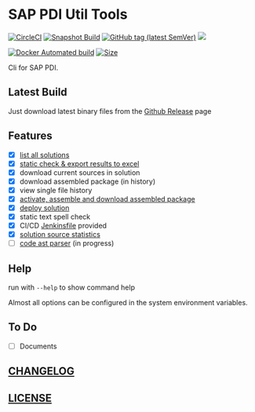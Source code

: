 # SAP PDI Util Tools

[![CircleCI](https://circleci.com/gh/Soontao/pdi-util.svg?style=shield)](https://circleci.com/gh/Soontao/pdi-util)
[![Snapshot Build](https://github.com/Soontao/yaptranslator/workflows/Snapshot%20Build/badge.svg)](https://github.com/Soontao/yaptranslator/actions?query=workflow%3A%22Snapshot+Build%22)
[![GitHub tag (latest SemVer)](https://img.shields.io/github/tag/Soontao/pdi-util.svg)](https://github.com/Soontao/pdi-util/releases)
[![](https://godoc.org/github.com/Soontao/pdi-util?status.svg)](http://godoc.org/github.com/Soontao/pdi-util)

[![Docker Automated build](https://img.shields.io/docker/cloud/automated/theosun/pdiutil.svg)](https://cloud.docker.com/repository/docker/theosun/pdiutil)
[![Size](https://shields.beevelop.com/docker/image/image-size/theosun/pdiutil/latest.svg?style=flat-square)](https://cloud.docker.com/repository/docker/theosun/pdiutil)

Cli for SAP PDI.

## Latest Build

Just download latest binary files from the [Github Release](https://github.com/Soontao/pdi-util/releases) page

## Features

* [x] [list all solutions](https://github.com/Soontao/pdi-util/wiki/How-to-list-all-solutions)
* [x] [static check & export results to excel](https://github.com/Soontao/pdi-util/wiki/How-to-do-static-check)
* [x] download current sources in solution
* [x] download assembled package (in history)
* [x] view single file history
* [x] [activate, assemble and download assembled package](https://github.com/Soontao/pdi-util/wiki/How-to-assemble-solution)
* [x] [deploy solution](https://github.com/Soontao/pdi-util/wiki/How-to-deploy-solution)
* [x] static text spell check
* [x] CI/CD [Jenkinsfile](./jenkins) provided
* [x] [solution source statistics](https://github.com/Soontao/pdi-util/wiki/How-to-statistics-solution-scale)
* [ ] [code ast parser](https://github.com/Soontao/grammar-pdi) (in progress)

## Help

run with `--help` to show command help

Almost all options can be configured in the system environment variables.

## To Do

* [ ] Documents

## [CHANGELOG](./CHANGELOG.md)

## [LICENSE](./LICENSE)
